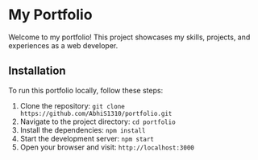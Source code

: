 # My Portfolio
Welcome to my portfolio! This project showcases my skills, projects, and experiences as a web developer.



## Installation
To run this portfolio locally, follow these steps:

1. Clone the repository: `git clone https://github.com/AbhiS1310/portfolio.git`
2. Navigate to the project directory: `cd portfolio`
3. Install the dependencies: `npm install`
4. Start the development server: `npm start`
5. Open your browser and visit: `http://localhost:3000`



